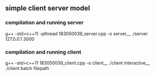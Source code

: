 ## simple client server model

### compilation and running server
g++ -std=c++11 -pthread 183050039_server.cpp -o server__
./server 127.0.0.1 3000

### compilation and running client
g++ -std=c++11 183050039_client.cpp -o client__
./client interactive__
./client batch filepath
